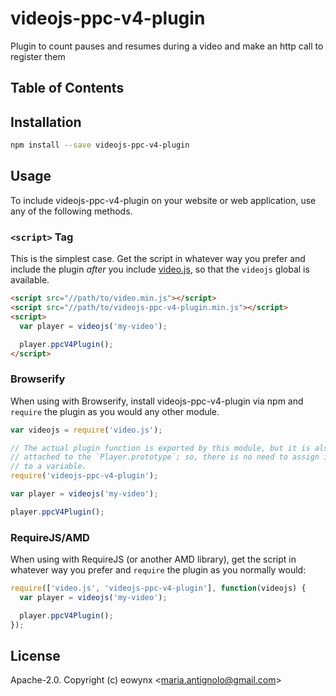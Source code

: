 # videojs-ppc-v4-plugin

Plugin to count pauses and resumes during a video and make an http call to register them

## Table of Contents

<!-- START doctoc -->
<!-- END doctoc -->
## Installation

```sh
npm install --save videojs-ppc-v4-plugin
```

## Usage

To include videojs-ppc-v4-plugin on your website or web application, use any of the following methods.

### `<script>` Tag

This is the simplest case. Get the script in whatever way you prefer and include the plugin _after_ you include [video.js][videojs], so that the `videojs` global is available.

```html
<script src="//path/to/video.min.js"></script>
<script src="//path/to/videojs-ppc-v4-plugin.min.js"></script>
<script>
  var player = videojs('my-video');

  player.ppcV4Plugin();
</script>
```

### Browserify

When using with Browserify, install videojs-ppc-v4-plugin via npm and `require` the plugin as you would any other module.

```js
var videojs = require('video.js');

// The actual plugin function is exported by this module, but it is also
// attached to the `Player.prototype`; so, there is no need to assign it
// to a variable.
require('videojs-ppc-v4-plugin');

var player = videojs('my-video');

player.ppcV4Plugin();
```

### RequireJS/AMD

When using with RequireJS (or another AMD library), get the script in whatever way you prefer and `require` the plugin as you normally would:

```js
require(['video.js', 'videojs-ppc-v4-plugin'], function(videojs) {
  var player = videojs('my-video');

  player.ppcV4Plugin();
});
```

## License

Apache-2.0. Copyright (c) eowynx &lt;maria.antignolo@gmail.com&gt;


[videojs]: http://videojs.com/
